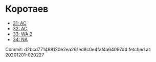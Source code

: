 # Коротаев
- [31: AC](31.md)
- [32: AC](32.md)
- [33: WA 2](33.md)
- [34: NA](34.md)

Commit: d2bcd771498120e2ea261ed8c0e4faf4a64097d4
 fetched at: 20201201-020227
